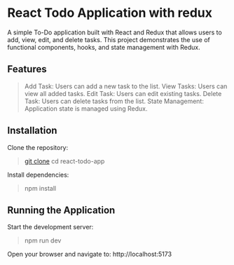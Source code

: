# React Todo Application with redux

A simple To-Do application built with React and Redux that allows users to add, view, edit, and delete tasks. This project demonstrates the use of functional components, hooks, and state management with Redux.


## Features

> Add Task: Users can add a new task to the list.
> View Tasks: Users can view all added tasks.
> Edit Task: Users can edit existing tasks.
> Delete Task: Users can delete tasks from the list.
> State Management: Application state is managed using Redux.


## Installation

Clone the repository:

> [git clone](https://github.com/your-username/react-todo-app.git) 
> cd react-todo-app


Install dependencies:
> npm install


## Running the Application

Start the development server:
> npm run dev

Open your browser and navigate to:
http://localhost:5173